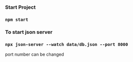 

### Start Project 

### `npm start`

### To start  json server

### `npx json-server --watch data/db.json --port 8000`

port number can be changed